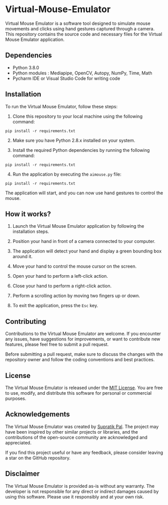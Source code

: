 # Virtual-Mouse-Emulator

Virtual Mouse Emulator is a software tool designed to simulate mouse movements and clicks using hand gestures captured through a camera. This repository contains the source code and necessary files for the Virtual Mouse Emulator application.

## Dependencies

- Python 3.8.0
- Python modules : Mediapipe, OpenCV, Autopy, NumPy, Time, Math
- Pycharm IDE or Visual Studio Code for writing code

## Installation

To run the Virtual Mouse Emulator, follow these steps:

1. Clone this repository to your local machine using the following command:
```
pip install -r requirements.txt
```
2. Make sure you have Python 2.8.x installed on your system.

3. Install the required Python dependencies by running the following command:
```
pip install -r requirements.txt
```
4. Run the application by executing the `aimouse.py` file:
```
pip install -r requirements.txt
```

The application will start, and you can now use hand gestures to control the mouse.

## How it works?

1. Launch the Virtual Mouse Emulator application by following the installation steps.

2. Position your hand in front of a camera connected to your computer.

3. The application will detect your hand and display a green bounding box around it.

4. Move your hand to control the mouse cursor on the screen.

5. Open your hand to perform a left-click action.

6. Close your hand to perform a right-click action.

7. Perform a scrolling action by moving two fingers up or down.

8. To exit the application, press the `Esc` key.

## Contributing

Contributions to the Virtual Mouse Emulator are welcome. If you encounter any issues, have suggestions for improvements, or want to contribute new features, please feel free to submit a pull request.

Before submitting a pull request, make sure to discuss the changes with the repository owner and follow the coding conventions and best practices.

## License

The Virtual Mouse Emulator is released under the [MIT License](https://github.com/Supratik5620/Virtual-Mouse-Emulator/blob/main/LICENSE). You are free to use, modify, and distribute this software for personal or commercial purposes.

## Acknowledgements

The Virtual Mouse Emulator was created by [Supratik Pal](https://github.com/Supratik5620). The project may have been inspired by other similar projects or libraries, and the contributions of the open-source community are acknowledged and appreciated.

If you find this project useful or have any feedback, please consider leaving a star on the GitHub repository.

## Disclaimer

The Virtual Mouse Emulator is provided as-is without any warranty. The developer is not responsible for any direct or indirect damages caused by using this software. Please use it responsibly and at your own risk.







